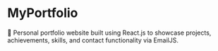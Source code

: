 # MyPortfolio
🚀 Personal portfolio website built using React.js to showcase projects, achievements, skills, and contact functionality via EmailJS.
